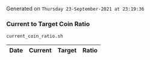 Generated on `Thursday 23-September-2021 at 23:19:36`

### Current to Target Coin Ratio
`current_coin_ratio.sh`

Date|Current|Target|Ratio
---|---|---|---
